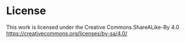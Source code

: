  License
===================

This work is licensed under the Creative Commons ShareALike-By 4.0
https://creativecommons.org/licenses/by-sa/4.0/
